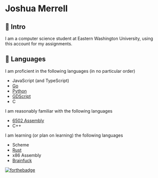 # Joshua Merrell

## :wave: Intro
I am a computer science student at Eastern Washington University, using this account for my assignments.

## :pencil: Languages
I am proficient in the following languages (in no particular order)
- JavaScript (and TypeScript)
- [Go](https://go.dev)
- [Python](https://python.org)
- [GDScript](https://godotengine.org)
- C

I am reasonably familiar with the following languages
- [6502 Assembly](https://skilldrick.github.io/easy6502/)
- C++

I am learning (or plan on learning) the following languages
- Scheme
- [Rust](https://rust-lang.org)
- x86 Assembly
- [Brainfuck](https://en.wikipedia.org/wiki/Brainfuck)

[![forthebadge](https://forthebadge.com/images/badges/fuck-it-ship-it.svg)](https://forthebadge.com)
